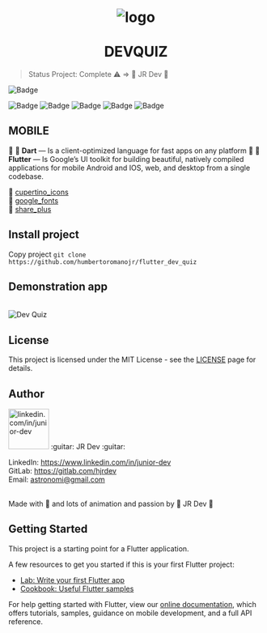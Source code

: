 <h1 align="center">
  <img src="https://i.ibb.co/BZvfscY/logo.png" alt="logo" border="0">
<br />
<br />
DEVQUIZ
</h1>


> Status Project: Complete :warning: => 
> :guitar: JR Dev :guitar:


![Badge](https://img.shields.io/static/v1?label=flutter&message=FrameWork&color=blue&style=for-the-badge&logo=FLUTTER)

![Badge](https://img.shields.io/github/issues/humbertoromanojr/flutter_dev_quiz?logo=visual-studio-code&style=plastic&logo=appveyor)
![Badge](https://img.shields.io/github/forks/humbertoromanojr/flutter_dev_quiz)
![Badge](https://img.shields.io/github/stars/humbertoromanojr/flutter_dev_quiz)
![Badge](https://img.shields.io/github/license/humbertoromanojr/flutter_dev_quiz)
![Badge](https://img.shields.io/twitter/url?url=https%3A%2F%2Fgithub.com%2Fhumbertoromanojr%2Fflutter_dev_quiz)



## MOBILE

:dart: :blue_heart: **Dart** — Is a client-optimized language for fast apps on any platform
:dart: :blue_heart: **Flutter** — Is Google’s UI toolkit for building beautiful, natively compiled applications for mobile Android and IOS, web, and desktop from a single codebase.

:dart: [cupertino_icons](https://pub.dev/packages/cupertino_icons) <br>
:dart: [google_fonts](https://pub.dev/packages/google_fonts) <br>
:dart: [share_plus](https://pub.dev/packages/share_plus) <br>

## Install project

Copy project
`git clone https://github.com/humbertoromanojr/flutter_dev_quiz`

## Demonstration app

<br>
  <img src="" alt="Dev Quiz" border="0">
<br>

## License

This project is licensed under the MIT License - see the [LICENSE](https://opensource.org/licenses/MIT) page for details.

## Author

<img src="https://avatars1.githubusercontent.com/u/6500430?s=460&u=42d7e22fa1c77b061505fe1cfc3fcaa3e2a4d1e5&v=4" width="80" alt="linkedin.com/in/junior-dev">
:guitar: JR Dev :guitar:
<br />

LinkedIn: https://www.linkedin.com/in/junior-dev <br />
GitLab: https://gitlab.com/hjrdev <br />
Email: astronomi@gmail.com <br />
<br />

Made with :blue_heart: and lots of animation and passion by :guitar: JR Dev :guitar:




## Getting Started

This project is a starting point for a Flutter application.

A few resources to get you started if this is your first Flutter project:

- [Lab: Write your first Flutter app](https://flutter.dev/docs/get-started/codelab)
- [Cookbook: Useful Flutter samples](https://flutter.dev/docs/cookbook)

For help getting started with Flutter, view our
[online documentation](https://flutter.dev/docs), which offers tutorials,
samples, guidance on mobile development, and a full API reference.

